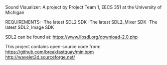 Sound Visualizer: A project by Project Team 1, EECS 351 at the University of Michigan

REQUIREMENTS:
-The latest SDL2 SDK
-The latest SDL2_Mixer SDK
-The latest SDL2_Image SDK

SDL2 can be found at:
https://www.libsdl.org/download-2.0.php

This project contains open-source code from:
https://github.com/breakfastquay/minibpm
http://wavelet2d.sourceforge.net/
